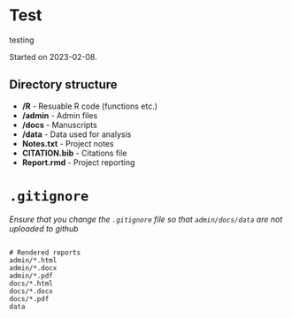 # Test

testing

Started on 2023-02-08.

## Directory structure

* **/R** - Resuable R code (functions etc.)
* **/admin** - Admin files
* **/docs** - Manuscripts
* **/data** - Data used for analysis
* **Notes.txt** - Project notes
* **CITATION.bib** - Citations file
* **Report.rmd** - Project reporting


# `.gitignore`
_Ensure that you change the `.gitignore` file so that `admin/docs/data` are not uploaded to github_

```

# Rendered reports
admin/*.html
admin/*.docx
admin/*.pdf
docs/*.html
docs/*.docx
docs/*.pdf
data

```